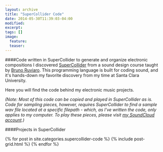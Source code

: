 ```yaml
---
layout: archive
title: "SuperCollider Code"
date: 2014-05-30T11:39:03-04:00
modified:
excerpt: 
tags: []
image:
  feature:
  teaser:
---
```

####Code written in SuperCollider to generate and organize electronic compositions
I discovered [SuperCollider](http://supercollider.github.io) from a sound design course taught by [Bruno Ruviaro](http://www.brunoruviaro.com).  This programming language is built for coding sound, and it's hands-down my favorite discovery from my time at Santa Clara University.  

Here you will find the code behind my electronic music projects.  

*(Note: Most of this code can be copied and played in SuperCollider as is.  Code for sampling pieces, however, requires SuperCollider to find a sample wav file located at a specific filepath - which, as I've written the code, only applies to my computer.  To play these pieces, please visit [my SoundCloud account](https://soundcloud.com/capybarrage-reilly).)*

####Projects in SuperCollider
<div class="tiles">
{% for post in site.categories.supercollider-code %}
  {% include post-grid.html %}
{% endfor %}
</div><!-- /.tiles -->
